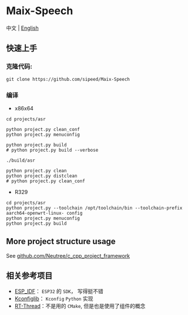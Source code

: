 Maix-Speech
===================

中文 | [English](./README.md)




## 快速上手

### 克隆代码:
```
git clone https://github.com/sipeed/Maix-Speech
```

### 编译

* x86x64

```
cd projects/asr

python project.py clean_conf
python project.py menuconfig

python project.py build
# python project.py build --verbose

./build/asr

python project.py clean
python project.py distclean
# python project.py clean_conf
```

* R329

```
cd projects/asr
python project.py --toolchain /opt/toolchain/bin --toolchain-prefix aarch64-openwrt-linux- config
python project.py menuconfig
python project.py build
```

## More project structure usage

See [github.com/Neutree/c_cpp_project_framework](https://github.com/Neutree/c_cpp_project_framework)

## 相关参考项目

* [ESP_IDF](https://github.com/espressif/esp-idf)： `ESP32` 的 `SDK`， 写得挺不错
* [Kconfiglib](https://github.com/ulfalizer/Kconfiglib)： `Kconfig` `Python` 实现
* [RT-Thread](https://github.com/RT-Thread/rt-thread)：不是用的 `CMake`, 但是也是使用了组件的概念

